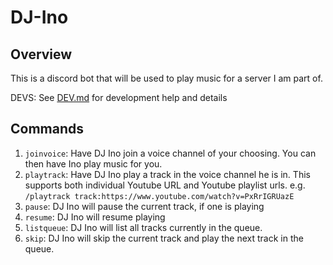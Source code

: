# DJ-Ino

## Overview

This is a discord bot that will be used to play music for a server I am part of.

DEVS: See [DEV.md](./DEV.md) for development help and details

## Commands

1. `joinvoice`: Have DJ Ino join a voice channel of your choosing. You can then have Ino play music for you.
2. `playtrack`: Have DJ Ino play a track in the voice channel he is in. This supports both individual Youtube URL and Youtube playlist urls. e.g. `/playtrack track:https://www.youtube.com/watch?v=PxRrIGRUazE`
3. `pause`: DJ Ino will pause the current track, if one is playing
4. `resume`: DJ Ino will resume playing
5. `listqueue`: DJ Ino will list all tracks currently in the queue.
6. `skip`: DJ Ino will skip the current track and play the next track in the queue.